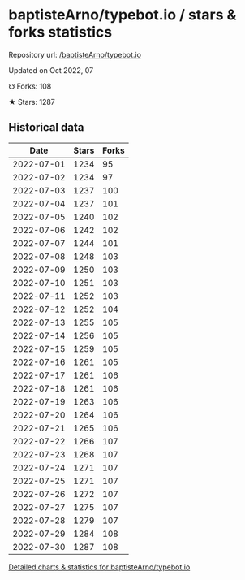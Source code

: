 # baptisteArno/typebot.io / stars & forks statistics

Repository url: [/baptisteArno/typebot.io](https://github.com/baptisteArno/typebot.io)

Updated on Oct 2022, 07

☋ Forks: 108

★ Stars: 1287

## Historical data
| Date | Stars | Forks |
|------|-------|-------|
| 2022-07-01 | 1234 | 95 | 
| 2022-07-02 | 1234 | 97 | 
| 2022-07-03 | 1237 | 100 | 
| 2022-07-04 | 1237 | 101 | 
| 2022-07-05 | 1240 | 102 | 
| 2022-07-06 | 1242 | 102 | 
| 2022-07-07 | 1244 | 101 | 
| 2022-07-08 | 1248 | 103 | 
| 2022-07-09 | 1250 | 103 | 
| 2022-07-10 | 1251 | 103 | 
| 2022-07-11 | 1252 | 103 | 
| 2022-07-12 | 1252 | 104 | 
| 2022-07-13 | 1255 | 105 | 
| 2022-07-14 | 1256 | 105 | 
| 2022-07-15 | 1259 | 105 | 
| 2022-07-16 | 1261 | 105 | 
| 2022-07-17 | 1261 | 106 | 
| 2022-07-18 | 1261 | 106 | 
| 2022-07-19 | 1263 | 106 | 
| 2022-07-20 | 1264 | 106 | 
| 2022-07-21 | 1265 | 106 | 
| 2022-07-22 | 1266 | 107 | 
| 2022-07-23 | 1268 | 107 | 
| 2022-07-24 | 1271 | 107 | 
| 2022-07-25 | 1271 | 107 | 
| 2022-07-26 | 1272 | 107 | 
| 2022-07-27 | 1275 | 107 | 
| 2022-07-28 | 1279 | 107 | 
| 2022-07-29 | 1284 | 108 | 
| 2022-07-30 | 1287 | 108 | 


[Detailed charts & statistics for baptisteArno/typebot.io](https://reviewgithub.com/rep/baptisteArno/typebot.io)
